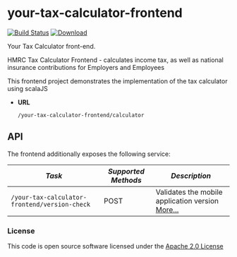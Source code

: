 # your-tax-calculator-frontend

[![Build Status](https://travis-ci.org/hmrc/your-tax-calculator-frontend.svg)](https://travis-ci.org/hmrc/your-tax-calculator-frontend) [ ![Download](https://api.bintray.com/packages/hmrc/releases/your-tax-calculator-frontend/images/download.svg) ](https://bintray.com/hmrc/releases/your-tax-calculator-frontend/_latestVersion)

Your Tax Calculator front-end.

  HMRC Tax Calculator Frontend - calculates income tax, as well as national insurance contributions for Employers and Employees
  
  This frontend project demonstrates the implementation of the tax calculator using scalaJS
    
* **URL**

  `/your-tax-calculator-frontend/calculator`
  
 API
 ---
 
 The frontend additionally exposes the following service:
 
 | *Task* | *Supported Methods* | *Description* |
 |--------|----|----|
 | ```/your-tax-calculator-frontend/version-check``` | POST | Validates the mobile application version [More...](docs/version-check.md) |
 
 
### License

This code is open source software licensed under the [Apache 2.0 License]("http://www.apache.org/licenses/LICENSE-2.0.html")